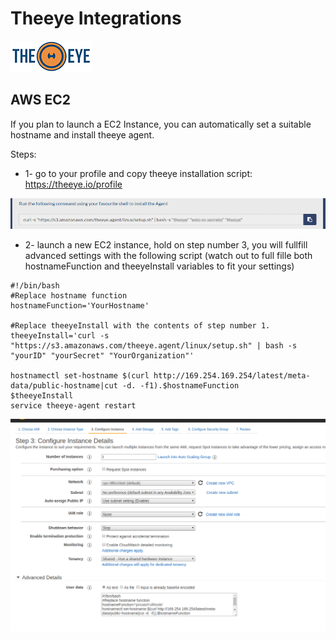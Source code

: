 # Theeye Integrations

[![theeye.io](../../images/logo-theeye-theOeye-logo2.png)](https://theeye.io/en/index.html)



## AWS EC2

If you plan to launch a EC2 Instance, you can automatically set a suitable hostname and install theeye agent.

Steps:

  * 1- go to your profile and copy theeye installation script: https://theeye.io/profile

![](../../images/theeye-agentInstallation.png)


  * 2- launch a new EC2 instance, hold on step number 3, you will fullfill advanced settings with the following script (watch out to full fille both hostnameFunction and theeyeInstall variables to fit your settings)

```
#!/bin/bash
#Replace hostname function
hostnameFunction='YourHostname'

#Replace theeyeInstall with the contents of step number 1.
theeyeInstall='curl -s "https://s3.amazonaws.com/theeye.agent/linux/setup.sh" | bash -s "yourID" "yourSecret" "YourOrganization"'

hostnamectl set-hostname $(curl http://169.254.169.254/latest/meta-data/public-hostname|cut -d. -f1).$hostnameFunction
$theeyeInstall
service theeye-agent restart
```


![](../../images/advancedLaunch.png)
